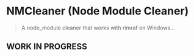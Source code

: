 # NMCleaner (Node Module Cleaner)

> A node_module cleaner that works with rimraf on Windows...

## WORK IN PROGRESS